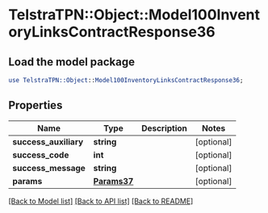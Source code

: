 # TelstraTPN::Object::Model100InventoryLinksContractResponse36

## Load the model package
```perl
use TelstraTPN::Object::Model100InventoryLinksContractResponse36;
```

## Properties
Name | Type | Description | Notes
------------ | ------------- | ------------- | -------------
**success_auxiliary** | **string** |  | [optional] 
**success_code** | **int** |  | [optional] 
**success_message** | **string** |  | [optional] 
**params** | [**Params37**](Params37.md) |  | [optional] 

[[Back to Model list]](../README.md#documentation-for-models) [[Back to API list]](../README.md#documentation-for-api-endpoints) [[Back to README]](../README.md)


